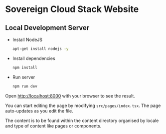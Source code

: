 # Sovereign Cloud Stack Website

## Local Development Server

* Install NodeJS

  ```bash
  apt-get install nodejs -y
  ```

* Install dependencies

  ```bash
  npm install
  ```

* Run server

  ```bash
  npm run dev
  ```

Open [http://localhost:8000](http://localhost:8000) with your browser to see the result.

You can start editing the page by modifying `src/pages/index.tsx`. The page auto-updates as you edit the file.

The content is to be found within the content directory organised by locale and type of content like pages or components.
